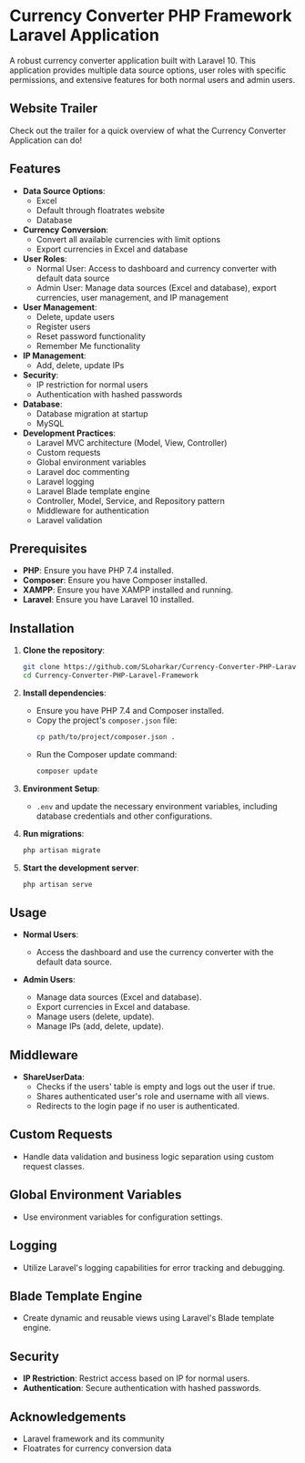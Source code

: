 # Currency Converter PHP Framework Laravel Application

A robust currency converter application built with Laravel 10. This application provides multiple data source options, user roles with specific permissions, and extensive features for both normal users and admin users.

## Website Trailer

Check out the trailer for a quick overview of what the Currency Converter Application can do!


## Features

- **Data Source Options**:
  - Excel
  - Default through floatrates website
  - Database
- **Currency Conversion**:
  - Convert all available currencies with limit options
  - Export currencies in Excel and database
- **User Roles**:
  - Normal User: Access to dashboard and currency converter with default data source
  - Admin User: Manage data sources (Excel and database), export currencies, user management, and IP management
- **User Management**:
  - Delete, update users
  - Register users
  - Reset password functionality
  - Remember Me functionality
- **IP Management**:
  - Add, delete, update IPs
- **Security**:
  - IP restriction for normal users
  - Authentication with hashed passwords
- **Database**:
  - Database migration at startup
  - MySQL
- **Development Practices**:
  - Laravel MVC architecture (Model, View, Controller)
  - Custom requests
  - Global environment variables
  - Laravel doc commenting
  - Laravel logging
  - Laravel Blade template engine
  - Controller, Model, Service, and Repository pattern
  - Middleware for authentication
  - Laravel validation

## Prerequisites

- **PHP**: Ensure you have PHP 7.4 installed.
- **Composer**: Ensure you have Composer installed.
- **XAMPP**: Ensure you have XAMPP installed and running.
- **Laravel**: Ensure you have Laravel 10 installed.

## Installation

1. **Clone the repository**:
    ```sh
    git clone https://github.com/SLoharkar/Currency-Converter-PHP-Laravel-Framework.git
    cd Currency-Converter-PHP-Laravel-Framework
    ```

2. **Install dependencies**:
    - Ensure you have PHP 7.4 and Composer installed.
    - Copy the project's `composer.json` file:
      ```sh
      cp path/to/project/composer.json .
      ```
    - Run the Composer update command:
      ```sh
      composer update
      ```

3. **Environment Setup**:
    - `.env` and update the necessary environment variables, including database credentials and other configurations.

4. **Run migrations**:
    ```sh
    php artisan migrate
    ```

5. **Start the development server**:
    ```sh
    php artisan serve
    ```

## Usage

- **Normal Users**:
  - Access the dashboard and use the currency converter with the default data source.
  
- **Admin Users**:
  - Manage data sources (Excel and database).
  - Export currencies in Excel and database.
  - Manage users (delete, update).
  - Manage IPs (add, delete, update).

## Middleware

- **ShareUserData**:
  - Checks if the users' table is empty and logs out the user if true.
  - Shares authenticated user's role and username with all views.
  - Redirects to the login page if no user is authenticated.

## Custom Requests

- Handle data validation and business logic separation using custom request classes.

## Global Environment Variables

- Use environment variables for configuration settings.

## Logging

- Utilize Laravel's logging capabilities for error tracking and debugging.

## Blade Template Engine

- Create dynamic and reusable views using Laravel's Blade template engine.

## Security

- **IP Restriction**: Restrict access based on IP for normal users.
- **Authentication**: Secure authentication with hashed passwords.

## Acknowledgements

- Laravel framework and its community
- Floatrates for currency conversion data
